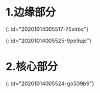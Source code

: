# 1.边缘部分
{: id="20201014005517-75xlrbc"}

{: id="20201014005525-9pe9ujc"}

# 2.核心部分
{: id="20201014005524-go509b9"}
